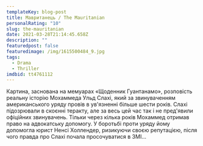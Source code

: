 ```yaml
---
templateKey: blog-post
title: Мавританець / The Mauritanian
personalRating: "10"
slug: the-mauritanian
date: 2021-03-28T21:14:45.658Z
description: ""
featuredpost: false
featuredimage: /img/1615500484_9.jpg
tags:
  - Drama
  - Thriller
imdbid: tt4761112
---
```

Картина, заснована на мемуарах «Щоденник Гуантанамо», розповість реальну історію Мохаммеда Ульд Слахі, який за звинуваченням американського уряду провів в ув'язненні більше шести років. Слахі підозрювали в скоєнні теракту, але за весь цей час так і не пред'явили офіційних звинувачень. Тільки через кілька років Мохаммед отримав право на адвокатську допомогу.  У боротьбі проти уряду йому допомогла юрист Ненсі Холлендер, ризикуючи своєю репутацією, після чого правда про Слахі почала просочуватися в ЗМІ...